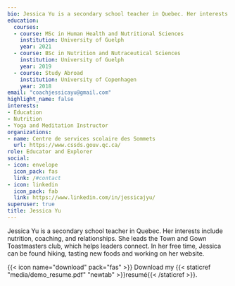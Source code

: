 ```yaml
---
bio: Jessica Yu is a secondary school teacher in Quebec. Her interests include coaching, hiking, and relationships. She leads the Town and Gown Toastmasters Club, whose mission is to train skilled leaders.
education: 
  courses:
  - course: MSc in Human Health and Nutritional Sciences
    institution: University of Guelph
    year: 2021
  - course: BSc in Nutrition and Nutraceutical Sciences
    institution: University of Guelph
    year: 2019
  - course: Study Abroad
    institution: University of Copenhagen
    year: 2018
email: "coachjessicayu@gmail.com"
highlight_name: false
interests:
- Education
- Nutrition
- Yoga and Meditation Instructor
organizations:
- name: Centre de services scolaire des Sommets
  url: https://www.cssds.gouv.qc.ca/
role: Educator and Explorer
social:
- icon: envelope
  icon_pack: fas
  link: /#contact
- icon: linkedin
  icon_pack: fab
  link: https://www.linkedin.com/in/jessicajyu/
superuser: true
title: Jessica Yu
---
```

Jessica Yu is a secondary school teacher in Quebec. Her interests include nutrition, coaching, and relationships. She leads the Town and Gown Toastmasters club, which helps leaders connect. In her free time, Jessica can be found hiking, tasting new foods and working on her website. 

{{< icon name="download" pack="fas" >}} Download my {{< staticref "media/demo_resume.pdf" "newtab" >}}resumé{{< /staticref >}}.
